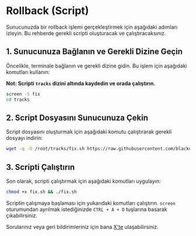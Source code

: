 # Rollback (Script)

Sunucunuzda bir rollback işlemi gerçekleştirmek için aşağıdaki adımları izleyin. Bu rehberde gerekli scripti oluşturacak ve çalıştıracaksınız.

## 1. Sunucunuza Bağlanın ve Gerekli Dizine Geçin

Öncelikle, terminale bağlanın ve gerekli dizine gidin. Bu işlem için aşağıdaki komutları kullanın:

**Not: Scripti `tracks` dizini altında kaydedin ve orada çalıştırın.**

```bash
screen -S fix
cd tracks
```

## 2. Script Dosyasını Sunucunuza Çekin

Script dosyasını oluşturmak için aşağıdaki komutu çalıştırarak gerekli dosyayı indirin:

```bash
wget -q -O /root/tracks/fix.sh https://raw.githubusercontent.com/blackowltr/Testnetler-ve-Rehberler/main/Airchain/fix.sh  
```

## 3. Scripti Çalıştırın

Son olarak, scripti çalıştırmak için aşağıdaki komutları uygulayın:

```bash
chmod +x fix.sh && ./fix.sh
```

Scriptin çalışmaya başlaması için yukarıdaki komutları çalıştırın. `screen` oturumundan ayrılmak istediğinizde `CTRL + A + D` tuşlarına basarak çıkabilirsiniz.

Sorularınız veya geri bildirimleriniz için bana [X'te](https://x.com/brsbtc) ulaşabilirsiniz.
